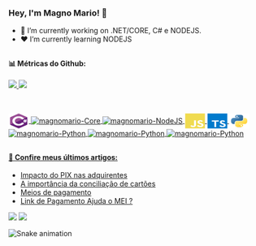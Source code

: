 ### Hey, I'm Magno Mario! 👋



- 👔 I’m currently working on .NET/CORE, C# e NODEJS.
- ❤️ I’m currently learning NODEJS
  
##
  
#### 📊 Métricas do Github:

<div>
  <a href="https://github.com/magnomario">
  <img style="max-width: 50%" height="160em" src="https://github-readme-stats.vercel.app/api?username=magnomario&show_icons=true&theme=dracula&include_all_commits=true&count_private=true"/>
  <img style="max-width: 50%" height="160em" src="https://github-readme-stats.vercel.app/api/top-langs/?username=magnomario&layout=compact&langs_count=7&theme=dracula"/>
</div>
    
##
  
 <div style="display: inline_block"><br>
  <img align="center" alt="magnomario-Csharp" height="30" width="40" src="https://raw.githubusercontent.com/devicons/devicon/master/icons/csharp/csharp-original.svg">  
  <img align="center" alt="magnomario-Core" height="30" width="40" src="https://cdn.jsdelivr.net/gh/devicons/devicon/icons/dotnetcore/dotnetcore-original.svg" />
  <img align="center" alt="magnomario-NodeJS" height="30" width="40" src="https://cdn.jsdelivr.net/gh/devicons/devicon/icons/nodejs/nodejs-original.svg" />
  <img align="center" alt="magnomario-Js" height="30" width="40" src="https://raw.githubusercontent.com/devicons/devicon/master/icons/javascript/javascript-plain.svg">
  <img align="center" alt="magnomario-Ts" height="30" width="40" src="https://raw.githubusercontent.com/devicons/devicon/master/icons/typescript/typescript-plain.svg">
  <img align="center" alt="magnomario-Python" height="30" width="40" src="https://raw.githubusercontent.com/devicons/devicon/master/icons/python/python-original.svg">  
  <img align="center" alt="magnomario-Python" height="30" width="40" src="https://cdn.jsdelivr.net/gh/devicons/devicon/icons/microsoftsqlserver/microsoftsqlserver-plain-wordmark.svg"/>
  <img align="center" alt="magnomario-Python" height="30" width="40"  src="https://cdn.jsdelivr.net/gh/devicons/devicon/icons/mysql/mysql-original-wordmark.svg" />
  <img align="center" alt="magnomario-Python" height="30" width="40"  src="https://cdn.jsdelivr.net/gh/devicons/devicon/icons/github/github-original.svg" />
  
</div>
  
##
  
  <div style="display: inline_block"></div>
  
  #### 📕 Confire meus últimos artigos:
  - [Impacto do PIX nas adquirentes](https://www.linkedin.com/pulse/impacto-do-pix-nas-adquirentes-magno-mario/?trackingId=Sp7AgQEtQwWYwUyyF5vnHA%3D%3D)
  - [A importância da conciliação de cartões](https://www.linkedin.com/pulse/import%C3%A2ncia-da-concilia%C3%A7%C3%A3o-de-cart%C3%B5es-magno-mario/)
  - [Meios de pagamento](https://www.linkedin.com/pulse/meios-de-pagamento-magno-mario/)
  - [Link de Pagamento Ajuda o MEI ?](https://www.linkedin.com/pulse/link-de-pagamento-ajuda-o-mei-magno-mario/)
  
  <div>
  <a href = "mailto:magnomario@gmail.com"><img src="https://img.shields.io/badge/-Gmail-%23333?style=for-the-badge&logo=gmail&logoColor=white" target="_blank"></a>
  <a href="https://www.linkedin.com/in/magno-mario-developer" target="_blank"><img src="https://img.shields.io/badge/-LinkedIn-%230077B5?style=for-the-badge&logo=linkedin&logoColor=white" target="_blank"></a> 
    

  ![Snake animation](https://github.com/MagnoMario/MagnoMario/blob/output/github-contribution-grid-snake.svg)
 
</div>
